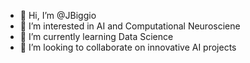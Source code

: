 - 👋 Hi, I’m @JBiggio
- 👀 I’m interested in AI and Computational Neurosciene
- 🌱 I’m currently learning Data Science
- 🤝 I’m looking to collaborate on innovative AI projects

<!---
JBiggio/JBiggio is a ✨ special ✨ repository because its `README.md` (this file) appears on your GitHub profile.
You can click the Preview link to take a look at your changes.
--->
